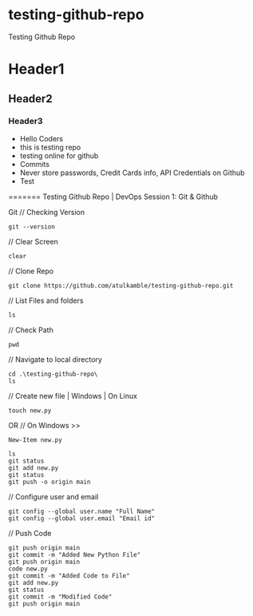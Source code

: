 # testing-github-repo
Testing Github Repo
# Header1
## Header2
### Header3
- Hello Coders
- this is testing repo
- testing online for github
- Commits
- Never store passwords, Credit Cards info, API Credentials on Github
- Test 



=======
Testing Github Repo | DevOps Session 1: Git & Github

Git
// Checking Version
```
git --version
```
// Clear Screen
```
clear
```
// Clone Repo
```
git clone https://github.com/atulkamble/testing-github-repo.git
```
// List Files and folders
```
ls
```
// Check Path
```
pwd
```
// Navigate to local directory
```
cd .\testing-github-repo\
ls
```
// Create new file | Windows | On Linux 
```
touch new.py
```
OR
// On Windows >>
```
New-Item new.py
```
```
ls
git status
git add new.py
git status
git push -o origin main
```
// Configure user and email
```
git config --global user.name "Full Name"
git config --global user.email "Email id"
```
// Push Code
```
git push origin main
git commit -m "Added New Python File"
git push origin main
code new.py
git commit -m "Added Code to File"
git add new.py
git status
git commit -m "Modified Code"
git push origin main
```
